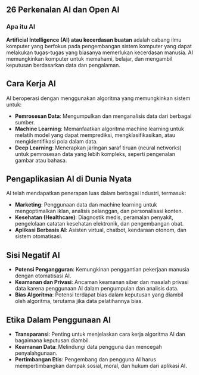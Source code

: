 ## 26 Perkenalan AI dan Open AI

### Apa itu AI
<b>Artificial Intelligence (AI) atau kecerdasan buatan</b> adalah cabang ilmu komputer yang berfokus pada pengembangan sistem komputer yang dapat melakukan tugas-tugas yang biasanya memerlukan kecerdasan manusia. AI memungkinkan komputer untuk memahami, belajar, dan mengambil keputusan berdasarkan data dan pengalaman.

## Cara Kerja AI
AI beroperasi dengan menggunakan algoritma yang memungkinkan sistem untuk:
- <b>Pemrosesan Data</b>: Mengumpulkan dan menganalisis data dari berbagai sumber.
- <b>Machine Learning</b>: Memanfaatkan algoritma machine learning untuk melatih model yang dapat memprediksi, mengklasifikasikan, atau mengidentifikasi pola dalam data.
- <b>Deep Learning</b>: Menerapkan jaringan saraf tiruan (neural networks) untuk pemrosesan data yang lebih kompleks, seperti pengenalan gambar atau bahasa.

## Pengaplikasian AI di Dunia Nyata
AI telah mendapatkan penerapan luas dalam berbagai industri, termasuk:

- <b>Marketing</b>: Penggunaan data dan machine learning untuk mengoptimalkan iklan, analisis pelanggan, dan personalisasi konten.
- <b>Kesehatan (Healthcare)</b>: Diagnostik medis, peramalan penyakit, pengelolaan catatan kesehatan elektronik, dan pengembangan obat.
- <b>Aplikasi Berbasis AI</b>: Asisten virtual, chatbot, kendaraan otonom, dan sistem otomatisasi.

## Sisi Negatif AI
- <b>Potensi Pengangguran</b>: Kemungkinan penggantian pekerjaan manusia dengan otomatisasi AI.
- <b>Keamanan dan Privasi</b>: Ancaman keamanan siber dan masalah privasi data karena penggunaan AI dalam pengumpulan dan analisis data.
- <b>Bias Algoritma</b>: Potensi terdapat bias dalam keputusan yang diambil oleh algoritma, terutama jika data pelatihannya bias.

## Etika Dalam Penggunaan AI
- <b>Transparansi</b>: Penting untuk menjelaskan cara kerja algoritma AI dan bagaimana keputusan diambil.
- <b>Keamanan Data</b>: Melindungi data pengguna dan mencegah penyalahgunaan.
- <b>Pertimbangan Etis</b>: Pengembang dan pengguna AI harus mempertimbangkan dampak sosial, moral, dan hukum dari aplikasi AI.